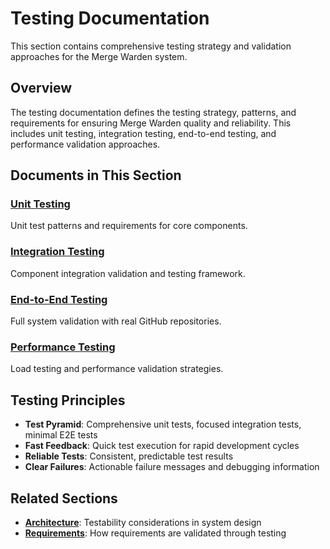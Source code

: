 # Testing Documentation

This section contains comprehensive testing strategy and validation approaches for the Merge Warden system.

## Overview

The testing documentation defines the testing strategy, patterns, and requirements for ensuring Merge Warden quality and reliability. This includes unit testing, integration testing, end-to-end testing, and performance validation approaches.

## Documents in This Section

### [Unit Testing](./unit-testing.md)

Unit test patterns and requirements for core components.

### [Integration Testing](./integration-testing.md)

Component integration validation and testing framework.

### [End-to-End Testing](./end-to-end-testing.md)

Full system validation with real GitHub repositories.

### [Performance Testing](./performance-testing.md)

Load testing and performance validation strategies.

## Testing Principles

- **Test Pyramid**: Comprehensive unit tests, focused integration tests, minimal E2E tests
- **Fast Feedback**: Quick test execution for rapid development cycles
- **Reliable Tests**: Consistent, predictable test results
- **Clear Failures**: Actionable failure messages and debugging information

## Related Sections

- **[Architecture](../architecture/README.md)**: Testability considerations in system design
- **[Requirements](../requirements/README.md)**: How requirements are validated through testing

